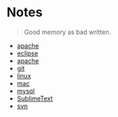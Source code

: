 Notes
===
>Good memory as bad written.

- [apache](apache/readme.md)
- [eclipse](eclipse/readme.md)
- [apache](apache/readme.md)
- [git](git/readme.md)
- [linux](linux/readme.md)
- [mac](mac/readme.md)
- [mysql](mysql/readme.md)
- [SublimeText](SublimeText/readme.md)
- [svn](svn/readme.md)